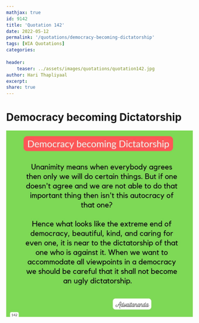 ```yaml
---
mathjax: true
id: 9142
title: 'Quotation 142'
date: 2022-05-12
permalink: '/quotations/democracy-becoming-dictatorship'
tags: [WIA Quotations] 
categories: 

header:
    teaser: ../assets/images/quotations/quotation142.jpg
author: Hari Thapliyaal 
excerpt:
share: true 
---
```


# Democracy becoming Dictatorship

![Democracy becoming Dictatorship](../assets/images/quotations/quotation142.jpg)
